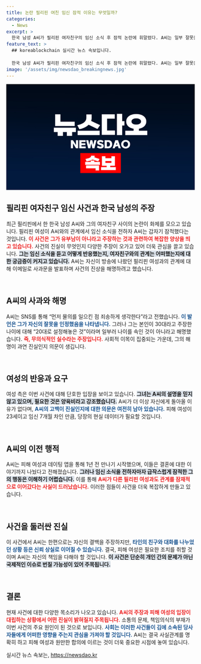 ```yaml
---
title: 논란 필리핀 여친 임신 잠적 이유는 무엇일까?
categories:
  - News
excerpt: >
  한국 남성 A씨가 필리핀 여자친구의 임신 소식 후 잠적 논란에 휘말렸다. A씨는 일부 잘못을 인정하면서도 “유부남은 아니다”라고 주장, 진실 공방이 벌어지고 있다. 피해 여성은 양육비만 원할 뿐, A씨의 귀환은 원치 않는다고 말했다.
feature_text: >
  ## koreablockchain 실시간 뉴스 속보입니다.

  한국 남성 A씨가 필리핀 여자친구의 임신 소식 후 잠적 논란에 휘말렸다. A씨는 일부 잘못을 인정하면서도 “유부남은 아니다”라고 주장, 진실 공방이 벌어지고 있다. 피해 여성은 양육비만 원할 뿐, A씨의 귀환은 원치 않는다고 말했다.
image: '/assets/img/newsdao_breakingnews.jpg'
---
```


<p><img src="/assets/img/newsdao_breakingnews.jpg" alt="koreablockchain 속보" /></p>

<h2 data-ke-size="size26">필리핀 여자친구 임신 사건과 한국 남성의 주장</h2>

<p data-ke-size="size16">최근 필리핀에서 한 한국 남성 A씨와 그의 여자친구 사이의 논란이 화제를 모으고 있습니다. 필리핀 여성이 A씨와의 관계에서 임신 소식을 전하자 A씨는 갑자기 잠적했다는 것입니다. <b><span style="color: #ee2323;">이 사건은 그가 유부남이 아니라고 주장하는 것과 관련하여 복잡한 양상을 띄고 있습니다.</span></b> 사건의 진실이 무엇인지 다양한 주장이 오가고 있어 더욱 관심을 끌고 있습니다. <b><span style="background-color: #21538527;">그는 임신 소식을 듣고 어떻게 반응했는지, 여자친구와의 관계는 어떠했는지에 대한 궁금증이 커지고 있습니다.</span></b> A씨는 자신이 방송에 나왔던 필리핀 여성과의 관계에 대해 이메일로 사과문을 발표하며 사건의 진상을 해명하려고 했습니다.</p>

<p data-ke-size="size16">&nbsp;</p>

<h2 data-ke-size="size26">A씨의 사과와 해명</h2>

<p data-ke-size="size16">A씨는 SNS를 통해 “먼저 물의를 일으킨 점 죄송하게 생각한다”라고 전했습니다. <b><span style="color: #1a5490;">이 발언은 그가 자신의 잘못을 인정했음을 나타냅니다.</span></b> 그러나 그는 본인이 30대라고 주장한 나이에 대해 “20대로 설정해놓은 것”이라며 일부러 나이를 속인 것이 아니라고 해명했습니다. <b><span style="color: #ee2323;">즉, 무의식적인 실수라는 주장입니다.</span></b> 사회적 이목이 집중되는 가운데, 그의 해명이 과연 진실인지 의문이 생깁니다.</p>

<p data-ke-size="size16">&nbsp;</p>

<h2 data-ke-size="size26">여성의 반응과 요구</h2>

<p data-ke-size="size16">여성 측은 이번 사건에 대해 단호한 입장을 보이고 있습니다. <b><span style="background-color: #21538527;">그녀는 A씨의 설명을 믿지 않고 있으며, 필요한 것은 양육비라고 강조했습니다.</span></b> A씨가 더 이상 자신에게 돌아올 이유가 없다며, <b><span style="color: #1a5490;">A씨의 고백이 진실인지에 대한 의문은 여전히 남아 있습니다.</span></b> 피해 여성이 23세이고 임신 7개월 차인 만큼, 당장의 현실 데이터가 필요할 것입니다.</p>

<p data-ke-size="size16">&nbsp;</p>

<h2 data-ke-size="size26">A씨의 이전 행적</h2>

<p data-ke-size="size16">A씨는 피해 여성과 데이팅 앱을 통해 1년 전 만나기 시작했으며, 이들은 결혼에 대한 이야기까지 나눴다고 전해졌습니다. <b><span style="background-color: #21538527;">그러나 임신 소식을 전하자마자 급작스럽게 잠적한 그의 행동은 이해하기 어렵습니다.</span></b> 이를 통해 <b><span style="color: #ee2323;">A씨가 다른 필리핀 여성과도 관계를 잠재적으로 이어갔다는 사실이 드러났습니다.</span></b> 이러한 점들이 사건을 더욱 복잡하게 만들고 있습니다.</p>

<p data-ke-size="size16">&nbsp;</p>

<h2 data-ke-size="size26">사건을 둘러싼 진실</h2>

<p data-ke-size="size16">이 사건에서 A씨는 한편으로는 자신의 결백을 주장하지만, <b><span style="color: #1a5490;">타인의 친구와 대화를 나누었던 상황 등은 신뢰 상실로 이어질 수 있습니다.</span></b> 결국, 피해 여성은 필요한 조치를 취할 것이며 A씨는 자신의 책임을 다해야 할 것입니다. <b><span style="background-color: #21538527;">이 사건은 단순히 개인 간의 문제가 아닌 국제적인 이슈로 번질 가능성이 있어 주목됩니다.</span></b></p>

<p data-ke-size="size16">&nbsp;</p>

<h2 data-ke-size="size26">결론</h2>

<p data-ke-size="size16">현재 사건에 대한 다양한 목소리가 나오고 있습니다. <b><span style="color: #ee2323;">A씨의 주장과 피해 여성의 입장이 대립하는 상황에서 어떤 진실이 밝혀질지 주목됩니다.</span></b> 소통의 문제, 책임의식의 부재가 이번 사건의 주요 원인이 된 것으로 보입니다. <b><span style="color: #1a5490;">사회는 이러한 사건들이 김에 소속된 당사자들에게 어떠한 영향을 주는지 관심을 가져야 할 것입니다.</span></b> A씨는 결국 사실관계를 명확히 하고 피해 여성과 원만한 합의에 이르는 것이 더욱 중요한 시점에 놓여 있습니다.</p>
실시간 뉴스 속보는, <a href="https://newsdao.kr" rel="dofollow">https://newsdao.kr</a>


